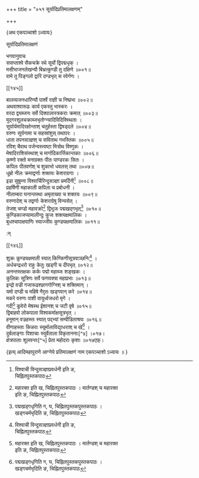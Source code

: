 +++
title = "०५१ सूर्यादिप्रतिमालक्षणम्"

+++

\{अथ एकपञ्चाशो ऽध्यायः\}

सूर्यादिप्रतिमालक्षणं  
    
भगवानुवाच  
ससप्ताश्वे सैकचक्रे रथे सूर्यो द्विपद्मधृक् ।  
मसीभाजनलेखन्यौ बिभ्रत्कुण्डी तु दक्षिणे ॥००१॥  
वामे तु पिङ्गलो द्वारि दण्डभृत् स रवेर्गणः ।  
    

[[१४५]]
    
बालव्यजनधारिण्यौ पार्श्वे राज्ञी च निष्प्रभा   ॥००२॥  
अथवाश्वारूढः कार्य एकस्तु भास्करः ।  
वरदा द्व्यब्जनः सर्वे दिक्पालास्त्रकराः क्रमात् ॥००३॥  
मुद्गरशूलचक्राब्जभृतोग्न्यादिविदिक्स्थिताः ।  
सूर्यार्यमादिरक्षोन्ताश् चतुर्हस्ता द्विषड्दले ॥००४॥  
वरुणः सूर्यनामा च सहस्रांशुस् तथापरः   ।  
धाता तपनसञ्ज्ञश् च सविताथ गभस्तिकः ॥००५॥  
रविश् चैवाथ पर्जन्यस्त्वष्टा मित्रोथ विष्णुकः   ।  
मेषादिराशिसंस्थाश् च मार्गादिकार्त्तिकान्तकाः   ॥००६॥  
कृष्णो रक्तो मनाग्रक्तः पीतः पाण्डरकः सितः   ।  
कपिलः पीतवर्णश् च शुकाभो धवलस् तथा ॥००७॥  
धूम्रो नीलः क्रमाद्वर्णाः शक्तयः केशराग्रगाः   ।  
इडा सुषुम्ना विश्वार्चिरिन्दुसञ्ज्ञा प्रमर्दिनी[^१]   ॥००८॥  
प्रहर्षिणी महाकाली कपिला च प्रबोधनी ।  
नीलाम्बरा घनान्तस्था अमृताख्या च शक्तयः   ॥००९॥  
वरुणादेश् च तद्वर्णाः केशराग्रेषु विन्यसेत् ।  
तेजश् चण्डो महावक्रो[^२] द्विभुजः पद्मखद्गभृत्[^३]   ॥०१०॥  
कुण्डिकाजप्यामालीन्दुः कुजः शक्त्यक्षमालिकः   ।  
बुधश्चापाक्षपाणिः स्याज्जीवः कुण्ड्यक्षमालिकः   ॥०११॥  
    
:न्  
    
[^१]: विश्वाची विन्दुसञ्ज्ञाप्रवर्धनी इति ङ,  
चिह्नितपुस्तकपाठः  
    
[^२]: महारक्त इति ख, चिह्नितपुस्तकपाठः । मार्तण्डश् च महारक्त  
इति ङ, चिह्नितपुस्तकपाठः  
    
[^३]: पद्मखड्गधृगिति ग, घ, चिह्नितपुस्तकपुस्तकपाठः ।  
खड्गचर्मभृदिति ङ, चिह्नितपुस्तकपाठः  

[[१४६]]
    
शुक्रः कुण्ड्यक्षमाली स्यात् किण्किणीसूत्रवाञ्छनिः[^१]   ।  
अर्धचन्द्रधरो राहुः केतुः खड्गी च दीपभृत्   ॥०१२॥  
अनन्तस्तक्षकः कर्कः पद्मो महाब्जः शङ्खकः   ।  
कुलिकः सूत्रिणः सर्वे फणवक्त्रा महाप्रभाः   ॥०१३॥  
इन्द्रो वज्री गजारूढश्छागगोग्निश् च शक्तिमान् ।  
यमो दण्डी च महिषे नैरृतः खड्गवान् करे   ॥०१४॥  
मकरे वरुणः पाशी वायुर्ध्वजधरो मृगे ।  
गदी[^२] कुवेरो मेषस्थ ईशानश् च जटी वृषे   ॥०१५॥  
द्विबाहवो लोकपाला विश्वकर्माक्षसूत्रभृत् ।  
हनूमान् वज्रहस्तः स्यात् पद्भ्यां सम्पीडिताश्रयः   ॥०१६॥  
वीणाहस्ताः किन्नराः स्युर्मालाविद्याधराश् च खे[^३]   ।  
दुर्बलाङ्गाः पिशाचाः स्युर्वेताला विकृताननाः[^४]   ।०१७।  
क्षेत्रपालाः शूलवन्तः[^५] प्रेता महोदराः कृशाः   ॥०१७एफ़्।  
    
\{इत्य् आदिमहापुराणे आग्नेये प्रतिमालक्षणं नाम एकपञ्चाशो ऽध्यायः ॥  }
    